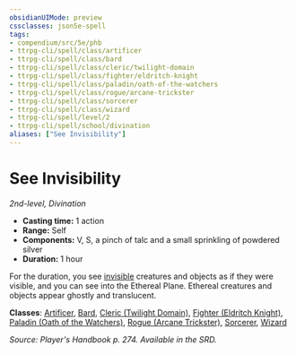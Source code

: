 ```yaml
---
obsidianUIMode: preview
cssclasses: json5e-spell
tags:
- compendium/src/5e/phb
- ttrpg-cli/spell/class/artificer
- ttrpg-cli/spell/class/bard
- ttrpg-cli/spell/class/cleric/twilight-domain
- ttrpg-cli/spell/class/fighter/eldritch-knight
- ttrpg-cli/spell/class/paladin/oath-of-the-watchers
- ttrpg-cli/spell/class/rogue/arcane-trickster
- ttrpg-cli/spell/class/sorcerer
- ttrpg-cli/spell/class/wizard
- ttrpg-cli/spell/level/2
- ttrpg-cli/spell/school/divination
aliases: ["See Invisibility"]
---
```

# See Invisibility
*2nd-level, Divination*  

- **Casting time:** 1 action
- **Range:** Self
- **Components:** V, S, a pinch of talc and a small sprinkling of powdered silver
- **Duration:** 1 hour

For the duration, you see [invisible](/compendium/rules/conditions.md#invisible) creatures and objects as if they were visible, and you can see into the Ethereal Plane. Ethereal creatures and objects appear ghostly and translucent.

**Classes**: [Artificer](compendium/classes/artificer-tce.md), [Bard](compendium/classes/bard.md), [Cleric (Twilight Domain)](compendium/classes/cleric-twilight-domain-tce.md), [Fighter (Eldritch Knight)](compendium/classes/fighter-eldritch-knight.md), [Paladin (Oath of the Watchers)](compendium/classes/paladin-oath-of-the-watchers-tce.md), [Rogue (Arcane Trickster)](compendium/classes/rogue-arcane-trickster.md), [Sorcerer](compendium/classes/sorcerer.md), [Wizard](compendium/classes/wizard.md)

*Source: Player's Handbook p. 274. Available in the SRD.*